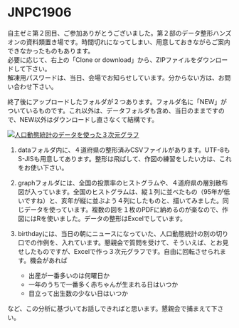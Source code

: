 # JNPC1906
自主ゼミ第２回目、ご参加ありがとうございました。第２部のデータ整形ハンズオンの資料類置き場です。時間切れになってしまい、用意しておきながらご案内できなかったものもあります。  
必要に応じて、右上の「Clone or download」から、ZIPファイルをダウンロードして下さい。  
解凍用パスワードは、当日、会場でお知らせしています。分からない方は、お問い合わせ下さい。  

終了後にアップロードしたフォルダが２つあります。フォルダ名に「NEW」がついているものです。これ以外は、データフォルダも含め、当日のままですので、NEW以外はダウンロードし直さなくて結構です。  
  
[![人口動態統計のデータを使った３次元グラフ](https://user-images.githubusercontent.com/26524795/59205071-fd490d80-8bdc-11e9-8b4f-abb9510908a9.PNG)](https://github.com/nishioWU/JNPC1906/blob/master/NEW_birthday/birthday_&_rate.xlsx)
  
1. dataフォルダ内に、４道府県の整形済みCSVファイルがあります。UTF-8もS-JISも用意してあります。整形は飛ばして、作図の練習をしたい方は、これをお使い下さい。  
1. graphフォルダには、全国の投票率のヒストグラムや、４道府県の層別散布図が入っています。全国のヒストグラムは、縦１列に並べたもの（95年が低いですね）と、亥年が縦に並ぶよう４列にしたものと、描いてみました。同じデータを使っています。複数の図を１枚のPDFに納めるのが楽なので、作図にはRを使いました。データの整形はExcelでしています。  
1. birthdayには、当日の朝にニュースになっていた、人口動態統計の別の切り口での作例を、入れています。懇親会で質問を受けて、そういえば、とお見せしたものですが、Excelで作っ３次元グラフです。自由に回転させられます。機会があれば  

    -  出産が一番多いのは何曜日か
    -  一年のうちで一番多く赤ちゃんが生まれる日はいつか
    -  目立って出生数の少ない日はいつか

など、この分析に基づいてお話しできればと思います。懇親会で捕まえて下さい。
